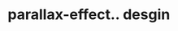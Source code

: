 # parallax-effect.. desgin                                                                                                                               
